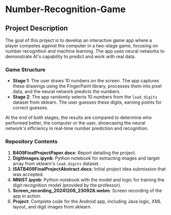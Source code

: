 # Number-Recognition-Game

## Project Description

The goal of this project is to develop an interactive game app where a player competes against the computer in a two-stage game, focusing on number recognition and machine learning. The app uses neural networks to demonstrate AI's capability to predict and work with real data.

### Game Structure

- **Stage 1**: The user draws 10 numbers on the screen. The app captures these drawings using the FingerPaint library, processes them into pixel data, and the neural network predicts the numbers.
- **Stage 2**: The app randomly selects 10 numbers from the `load_digits` dataset from sklearn. The user guesses these digits, earning points for correct guesses.

At the end of both stages, the results are compared to determine who performed better, the computer or the user, showcasing the neural network's efficiency in real-time number prediction and recognition.

### Repository Contents

1. **B409FinalProjectPaper.docx**: Report detailing the project.
2. **DigitImages.ipynb**: Python notebook for extracting images and target array from sklearn's `load_digits` dataset.
3. **ISATB409FinalProjectAbstract.docx**: Initial project idea submission that was accepted.
4. **MNIST.ipynb**: Python notebook with the model and logic for training the digit recognition model (provided by the professor).
5. **Screen_recording_20241208_230928.webm**: Screen recording of the app in action.
6. **Project**: Complete code for the Android app, including Java logic, XML layout, and digit images from sklearn.
